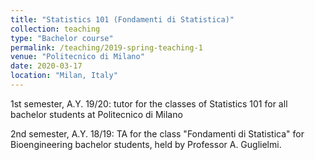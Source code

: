 ```yaml
---
title: "Statistics 101 (Fondamenti di Statistica)"
collection: teaching
type: "Bachelor course"
permalink: /teaching/2019-spring-teaching-1
venue: "Politecnico di Milano"
date: 2020-03-17
location: "Milan, Italy"
---
```


1st semester, A.Y. 19/20:  tutor for the classes of Statistics 101 for all bachelor students at Politecnico di Milano

2nd semester, A.Y. 18/19: TA for the class "Fondamenti di Statistica" for Bioengineering bachelor students, held by Professor A. Guglielmi.
